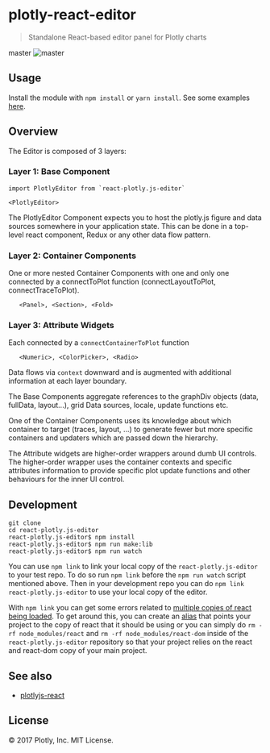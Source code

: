 # plotly-react-editor

> Standalone React-based editor panel for Plotly charts

master
![master](https://circleci.com/gh/plotly/react-plotly.js-editor/tree/master.svg?style=svg&circle-token=df4574e01732846dba81d800d062be5f0fef5641)

## Usage

Install the module with `npm install` or `yarn install`. See some examples
[here](https://github.com/plotly/react-plotly.js-editor/tree/master/examples).

## Overview

The Editor is composed of 3 layers:

### Layer 1: Base Component

```
import PlotlyEditor from `react-plotly.js-editor`

<PlotlyEditor>
```

The PlotlyEditor Component expects you to host the plotly.js figure and data
sources somewhere in your application state. This can be done in a top-level
react component, Redux or any other data flow pattern.

### Layer 2: Container Components

One or more nested Container Components with one and only one connected by a
connect<Container>ToPlot function (connectLayoutToPlot, connectTraceToPlot).

```
   <Panel>, <Section>, <Fold>
```

### Layer 3: Attribute Widgets

Each connected by a `connectContainerToPlot` function

```
   <Numeric>, <ColorPicker>, <Radio>
```

Data flows via `context` downward and is augmented with additional information
at each layer boundary.

The Base Components aggregate references to the graphDiv objects (data,
fullData, layout...), grid Data sources, locale, update functions etc.

One of the Container Components uses its knowledge about which container to
target (traces, layout, ...) to generate fewer but more specific containers and
updaters which are passed down the hierarchy.

The Attribute widgets are higher-order wrappers around dumb UI controls. The
higher-order wrapper uses the container contexts and specific attributes
information to provide specific plot update functions and other behaviours for
the inner UI control.

## Development

```
git clone
cd react-plotly.js-editor
react-plotly.js-editor$ npm install
react-plotly.js-editor$ npm run make:lib
react-plotly.js-editor$ npm run watch
```

You can use `npm link` to link your local copy of the `react-plotly.js-editor`
to your test repo. To do so run `npm link` before the `npm run watch` script
mentioned above. Then in your development repo you can do `npm link
react-plotly.js-editor` to use your local copy of the editor.

With `npm link` you can get some errors related to
[multiple copies of react being loaded](https://github.com/facebookincubator/create-react-app/issues/1107).
To get around this, you can create an
[alias](https://github.com/facebookincubator/create-react-app/issues/393) that
points your project to the copy of react that it should be using or you can
simply do `rm -rf node_modules/react` and `rm -rf node_modules/react-dom` inside
of the `react-plotly.js-editor` repository so that your project relies on the
react and react-dom copy of your main project.

## See also

* [plotlyjs-react](https://github.com/plotly/plotlyjs-react)

## License

&copy; 2017 Plotly, Inc. MIT License.

